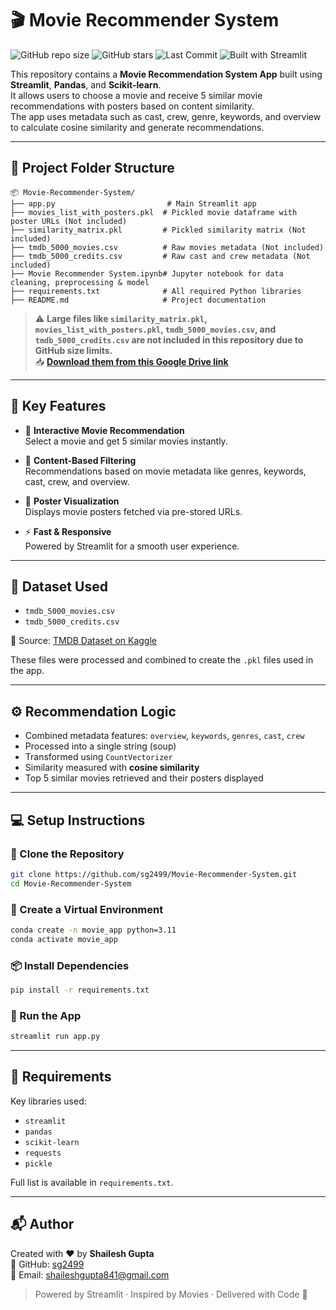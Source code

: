 
# 🎬 Movie Recommender System

![GitHub repo size](https://img.shields.io/github/repo-size/sg2499/Movie-Recommender-System)
![GitHub stars](https://img.shields.io/github/stars/sg2499/Movie-Recommender-System?style=social)
![Last Commit](https://img.shields.io/github/last-commit/sg2499/Movie-Recommender-System)
![Built with Streamlit](https://img.shields.io/badge/Built%20With-Streamlit-orange)

This repository contains a **Movie Recommendation System App** built using **Streamlit**, **Pandas**, and **Scikit-learn**.  
It allows users to choose a movie and receive 5 similar movie recommendations with posters based on content similarity.  
The app uses metadata such as cast, crew, genre, keywords, and overview to calculate cosine similarity and generate recommendations.

---

## 📁 Project Folder Structure

```
📦 Movie-Recommender-System/
├── app.py                         # Main Streamlit app
├── movies_list_with_posters.pkl  # Pickled movie dataframe with poster URLs (Not included)
├── similarity_matrix.pkl         # Pickled similarity matrix (Not included)
├── tmdb_5000_movies.csv          # Raw movies metadata (Not included)
├── tmdb_5000_credits.csv         # Raw cast and crew metadata (Not included)
├── Movie Recommender System.ipynb# Jupyter notebook for data cleaning, preprocessing & model
├── requirements.txt              # All required Python libraries
├── README.md                     # Project documentation
```

> ⚠️ **Large files like `similarity_matrix.pkl`, `movies_list_with_posters.pkl`, `tmdb_5000_movies.csv`, and `tmdb_5000_credits.csv` are not included in this repository due to GitHub size limits.**  
> 📥 **[Download them from this Google Drive link](https://drive.google.com/drive/folders/1k3bYd6Z3LmgPLBFiUb3o27Oq-cgz-cYE?usp=drive_link)**

---

## 🎯 Key Features

- 🎥 **Interactive Movie Recommendation**  
  Select a movie and get 5 similar movies instantly.

- 🧠 **Content-Based Filtering**  
  Recommendations based on movie metadata like genres, keywords, cast, crew, and overview.

- 🎨 **Poster Visualization**  
  Displays movie posters fetched via pre-stored URLs.

- ⚡ **Fast & Responsive**  
  Powered by Streamlit for a smooth user experience.

---

## 🧪 Dataset Used

- `tmdb_5000_movies.csv`
- `tmdb_5000_credits.csv`

📌 Source: [TMDB Dataset on Kaggle](https://www.kaggle.com/datasets/tmdb/tmdb-movie-metadata)

These files were processed and combined to create the `.pkl` files used in the app.

---

## ⚙️ Recommendation Logic

- Combined metadata features: `overview`, `keywords`, `genres`, `cast`, `crew`
- Processed into a single string (soup)
- Transformed using `CountVectorizer`
- Similarity measured with **cosine similarity**
- Top 5 similar movies retrieved and their posters displayed

---

## 💻 Setup Instructions

### 🔧 Clone the Repository

```bash
git clone https://github.com/sg2499/Movie-Recommender-System.git
cd Movie-Recommender-System
```

### 🐍 Create a Virtual Environment

```bash
conda create -n movie_app python=3.11
conda activate movie_app
```

### 📦 Install Dependencies

```bash
pip install -r requirements.txt
```

### 🚀 Run the App

```bash
streamlit run app.py
```

---

## 📝 Requirements

Key libraries used:

- `streamlit`
- `pandas`
- `scikit-learn`
- `requests`
- `pickle`

Full list is available in `requirements.txt`.

---

## 📬 Author

Created with ❤️ by **Shailesh Gupta**  
🔗 GitHub: [sg2499](https://github.com/sg2499)  
📩 Email: shaileshgupta841@gmail.com  

> Powered by Streamlit · Inspired by Movies · Delivered with Code 🎥
